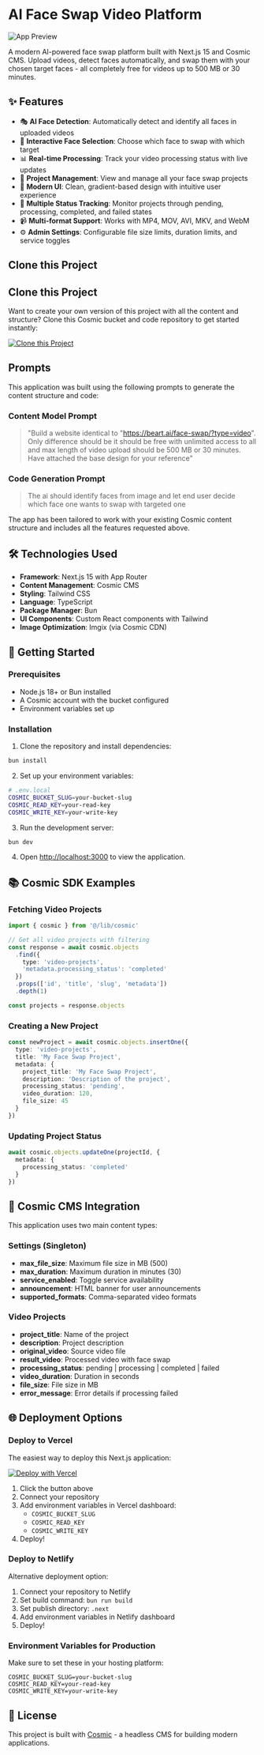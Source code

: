 # AI Face Swap Video Platform

![App Preview](https://images.unsplash.com/photo-1535223289827-42f1e9919769?w=1200&h=300&fit=crop&auto=format)

A modern AI-powered face swap platform built with Next.js 15 and Cosmic CMS. Upload videos, detect faces automatically, and swap them with your chosen target faces - all completely free for videos up to 500 MB or 30 minutes.

## ✨ Features

- 🎭 **AI Face Detection**: Automatically detect and identify all faces in uploaded videos
- 🎯 **Interactive Face Selection**: Choose which face to swap with which target
- 📊 **Real-time Processing**: Track your video processing status with live updates
- 📁 **Project Management**: View and manage all your face swap projects
- 🎨 **Modern UI**: Clean, gradient-based design with intuitive user experience
- 🔄 **Multiple Status Tracking**: Monitor projects through pending, processing, completed, and failed states
- 📹 **Multi-format Support**: Works with MP4, MOV, AVI, MKV, and WebM
- ⚙️ **Admin Settings**: Configurable file size limits, duration limits, and service toggles

## Clone this Project

## Clone this Project

Want to create your own version of this project with all the content and structure? Clone this Cosmic bucket and code repository to get started instantly:

[![Clone this Project](https://img.shields.io/badge/Clone%20this%20Project-29abe2?style=for-the-badge&logo=cosmic&logoColor=white)](https://app.cosmicjs.com/projects/new?clone_bucket=68ef25ca9c329a49d870efd5&clone_repository=68ef28c69c329a49d870effc)

## Prompts

This application was built using the following prompts to generate the content structure and code:

### Content Model Prompt

> "Build a website identical to "https://beart.ai/face-swap/?type=video". Only difference should be it should be free with unlimited access to all and max length of video upload should be 500 MB or 30 minutes. Have attached the base design for your reference"

### Code Generation Prompt

> The ai should identify faces from image and let end user decide which face one wants to swap with targeted one

The app has been tailored to work with your existing Cosmic content structure and includes all the features requested above.

## 🛠️ Technologies Used

- **Framework**: Next.js 15 with App Router
- **Content Management**: Cosmic CMS
- **Styling**: Tailwind CSS
- **Language**: TypeScript
- **Package Manager**: Bun
- **UI Components**: Custom React components with Tailwind
- **Image Optimization**: Imgix (via Cosmic CDN)

## 🚀 Getting Started

### Prerequisites

- Node.js 18+ or Bun installed
- A Cosmic account with the bucket configured
- Environment variables set up

### Installation

1. Clone the repository and install dependencies:

```bash
bun install
```

2. Set up your environment variables:

```bash
# .env.local
COSMIC_BUCKET_SLUG=your-bucket-slug
COSMIC_READ_KEY=your-read-key
COSMIC_WRITE_KEY=your-write-key
```

3. Run the development server:

```bash
bun dev
```

4. Open [http://localhost:3000](http://localhost:3000) to view the application.

## 📚 Cosmic SDK Examples

### Fetching Video Projects

```typescript
import { cosmic } from '@/lib/cosmic'

// Get all video projects with filtering
const response = await cosmic.objects
  .find({
    type: 'video-projects',
    'metadata.processing_status': 'completed'
  })
  .props(['id', 'title', 'slug', 'metadata'])
  .depth(1)

const projects = response.objects
```

### Creating a New Project

```typescript
const newProject = await cosmic.objects.insertOne({
  type: 'video-projects',
  title: 'My Face Swap Project',
  metadata: {
    project_title: 'My Face Swap Project',
    description: 'Description of the project',
    processing_status: 'pending',
    video_duration: 120,
    file_size: 45
  }
})
```

### Updating Project Status

```typescript
await cosmic.objects.updateOne(projectId, {
  metadata: {
    processing_status: 'completed'
  }
})
```

## 🎨 Cosmic CMS Integration

This application uses two main content types:

### Settings (Singleton)
- **max_file_size**: Maximum file size in MB (500)
- **max_duration**: Maximum duration in minutes (30)
- **service_enabled**: Toggle service availability
- **announcement**: HTML banner for user announcements
- **supported_formats**: Comma-separated video formats

### Video Projects
- **project_title**: Name of the project
- **description**: Project description
- **original_video**: Source video file
- **result_video**: Processed video with face swap
- **processing_status**: pending | processing | completed | failed
- **video_duration**: Duration in seconds
- **file_size**: File size in MB
- **error_message**: Error details if processing failed

## 🌐 Deployment Options

### Deploy to Vercel

The easiest way to deploy this Next.js application:

[![Deploy with Vercel](https://vercel.com/button)](https://vercel.com/new)

1. Click the button above
2. Connect your repository
3. Add environment variables in Vercel dashboard:
   - `COSMIC_BUCKET_SLUG`
   - `COSMIC_READ_KEY`
   - `COSMIC_WRITE_KEY`
4. Deploy!

### Deploy to Netlify

Alternative deployment option:

1. Connect your repository to Netlify
2. Set build command: `bun run build`
3. Set publish directory: `.next`
4. Add environment variables in Netlify dashboard
5. Deploy!

### Environment Variables for Production

Make sure to set these in your hosting platform:

```
COSMIC_BUCKET_SLUG=your-bucket-slug
COSMIC_READ_KEY=your-read-key
COSMIC_WRITE_KEY=your-write-key
```

## 📝 License

This project is built with [Cosmic](https://www.cosmicjs.com) - a headless CMS for building modern applications.

<!-- README_END -->